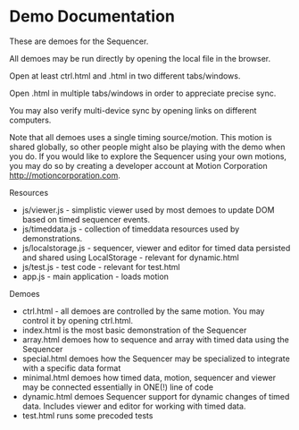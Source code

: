 <!--
  Copyright 2015 Norut Northern Research Institute
  Author : Ingar Mæhlum Arntzen

  This file is part of the Sequencer module.

  The Sequencer is free software: you can redistribute it and/or modify
  it under the terms of the GNU Lesser General Public License as published by
  the Free Software Foundation, either version 3 of the License, or
  (at your option) any later version.

  The Sequencer is distributed in the hope that it will be useful,
  but WITHOUT ANY WARRANTY; without even the implied warranty of
  MERCHANTABILITY or FITNESS FOR A PARTICULAR PURPOSE.  See the
  GNU Lesser General Public License for more details.

  You should have received a copy of the GNU Lesser General Public License
  along with Foobar.  If not, see <http://www.gnu.org/licenses/>.
-->

# Demo Documentation

These are demoes for the Sequencer.

All demoes may be run directly by opening the local file in the browser. 

Open at least ctrl.html and <X>.html in two different tabs/windows.

Open <X>.html in multiple tabs/windows in order to appreciate precise sync. 

You may also verify multi-device sync by opening links on different computers. 

Note that all demoes uses a single timing source/motion. This motion is shared globally, so other people might also be playing with the demo when you do. If you would like to explore the Sequencer using your own motions, you may do so by creating a developer account at Motion Corporation http://motioncorporation.com.


Resources
* js/viewer.js - simplistic viewer used by most demoes to update DOM based on timed sequencer events.
* js/timeddata.js - collection of timeddata resources used by demonstrations.
* js/localstorage.js - sequencer, viewer and editor for timed data persisted and shared using LocalStorage - relevant for dynamic.html
* js/test.js - test code - relevant for test.html
* app.js - main application - loads motion

Demoes
* ctrl.html - all demoes are controlled by the same motion. You may control it by opening ctrl.html.
* index.html is the most basic demonstration of the Sequencer 
* array.html demoes how to sequence and array with timed data using the Sequencer
* special.html demoes how the Sequencer may be specialized to integrate with a specific data format
* minimal.html demoes how timed data, motion, sequencer and viewer may be connected essentially in ONE(!) line of code
* dynamic.html demoes Sequencer support for dynamic changes of timed data. Includes viewer and editor for working with timed data.
* test.html runs some precoded tests
